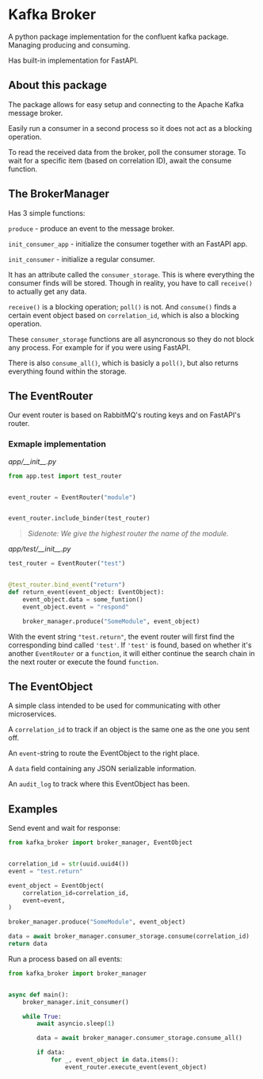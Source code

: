 # Kafka Broker

A python package implementation for the confluent kafka package. Managing producing and consuming.

Has built-in implementation for FastAPI.

## About this package

The package allows for easy setup and connecting to the Apache Kafka message broker.

Easily run a consumer in a second process so it does not act as a blocking operation.

To read the received data from the broker, poll the consumer storage. To wait for a specific item (based on correlation ID), await the consume function.

## The BrokerManager

Has 3 simple functions:

`produce` - produce an event to the message broker.

`init_consumer_app` - initialize the consumer together with an FastAPI app.

`init_consumer` - initialize a regular consumer.

It has an attribute called the `consumer_storage`. This is where everything the consumer finds will be stored. Though in reality, you have to call `receive()` to actually get any data.

`receive()` is a blocking operation; `poll()` is not. And `consume()` finds a certain event object based on `correlation_id`, which is also a blocking operation.

These `consumer_storage` functions are all asyncronous so they do not block any process. For example for if you were using FastAPI.

There is also `consume_all()`, which is basicly a `poll()`, but also returns everything found within the storage.

## The EventRouter

Our event router is based on RabbitMQ's routing keys and on FastAPI's router.

### Exmaple implementation
_app/\_\_init\_\_.py_
```python
from app.test import test_router


event_router = EventRouter("module")


event_router.include_binder(test_router)
```
>_Sidenote: We give the highest router the name of the module._

_app/test/\_\_init\_\_.py_
```python
test_router = EventRouter("test")


@test_router.bind_event("return")
def return_event(event_object: EventObject):
    event_object.data = some_funtion()
    event_object.event = "respond"

    broker_manager.produce("SomeModule", event_object)
```

With the event string `"test.return"`, the event router will first find the corresponding bind called `'test'`. If `'test'` is found, based on whether it's another `EventRouter` or a `function`, it will either continue the search chain in the next router or execute the found `function`.

## The EventObject

A simple class intended to be used for communicating with other microservices.

A `correlation_id` to track if an object is the same one as the one you sent off.

An `event`-string to route the EventObject to the right place.

A `data` field containing any JSON serializable information.

An `audit_log` to track where this EventObject has been.

## Examples

Send event and wait for response:
```python
from kafka_broker import broker_manager, EventObject


correlation_id = str(uuid.uuid4())
event = "test.return"

event_object = EventObject(
    correlation_id=correlation_id, 
    event=event,
)

broker_manager.produce("SomeModule", event_object)

data = await broker_manager.consumer_storage.consume(correlation_id)
return data
```

Run a process based on all events:
```python
from kafka_broker import broker_manager


async def main():
    broker_manager.init_consumer()

    while True:
        await asyncio.sleep(1)

        data = await broker_manager.consumer_storage.consume_all()

        if data:
            for _, event_object in data.items():
                event_router.execute_event(event_object)
```
